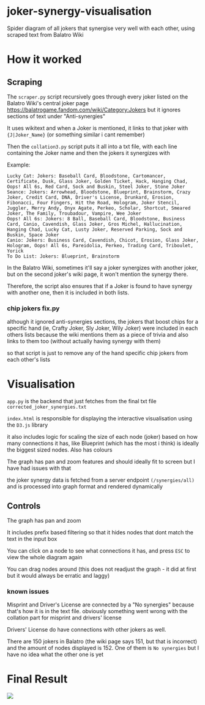 # joker-synergy-visualisation
Spider diagram of all jokers that synergise very well with each other, using scraped text from Balatro Wiki 

# How it worked

## Scraping

The ``scraper.py`` script recursively goes through every joker listed on the Balatro Wiki's central joker page https://balatrogame.fandom.com/wiki/Category:Jokers 
but it ignores sections of text under "Anti-synergies"

It uses wikitext and when a Joker is mentioned, it links to that joker with ``{J|Joker_Name}`` (or something similar i cant remember)

Then the ``collation3.py`` script puts it all into a txt file, with each line containing the Joker name and then the jokers it synergizes with

Example:

```
Lucky Cat: Jokers: Baseball Card, Bloodstone, Cartomancer, Certificate, Dusk, Glass Joker, Golden Ticket, Hack, Hanging Chad, Oops! All 6s, Red Card, Sock and Buskin, Steel Joker, Stone Joker
Seance: Jokers: Arrowhead, Bloodstone, Blueprint, Brainstorm, Crazy Joker, Credit Card, DNA, Driver's License, Drunkard, Erosion, Fibonacci, Four Fingers, Hit the Road, Hologram, Joker Stencil, Juggler, Merry Andy, Onyx Agate, Perkeo, Scholar, Shortcut, Smeared Joker, The Family, Troubadour, Vampire, Wee Joker
Oops! All 6s: Jokers: 8 Ball, Baseball Card, Bloodstone, Business Card, Canio, Cavendish, Glass Joker, Gros Michel, Hallucination, Hanging Chad, Lucky Cat, Lusty Joker, Reserved Parking, Sock and Buskin, Space Joker
Canio: Jokers: Business Card, Cavendish, Chicot, Erosion, Glass Joker, Hologram, Oops! All 6s, Pareidolia, Perkeo, Trading Card, Triboulet, Yorick
To Do List: Jokers: Blueprint, Brainstorm
```

In the Balatro Wiki, sometimes it'll say a joker synergizes with another joker, but on the second joker's wiki page, it won't mention the synergy there.

Therefore, the script also ensures that if a Joker is found to have synergy with another one, then it is included in both lists.

### chip jokers fix.py
although it ignored anti-synergies sections, the jokers that boost chips for a specific hand (ie, Crafty Joker, Sly Joker, Wily Joker) were included in each others lists because the wiki mentions them as a piece of trivia and also links to them too (without actually having synergy with them)

so that script is just to remove any of the hand specific chip jokers from each other's lists


# Visualisation

``app.py`` is the backend that just fetches from the final txt file ``corrected_joker_synergies.txt``

``index.html`` is responsible for displaying the interactive visualisation using the ``D3.js`` library

it also includes logic for scaling the size of each node (joker) based on how many connections it has, like Blueprint (which has the most i think) is ideally the biggest sized nodes. Also has colours

The graph has pan and zoom features and should ideally fit to screen but I have had issues with that

the joker synergy data is fetched from a server endpoint ``(/synergies/all)`` and is processed into graph format and rendered dynamically

## Controls

The graph has pan and zoom

It includes prefix based filtering so that it hides nodes that dont match the text in the input box

You can click on a node to see what connections it has, and press ``ESC`` to view the whole diagram again

You can drag nodes around (this does not readjust the graph - it did at first but it would always be erratic and laggy)



### known issues

Misprint and Driver's License are connected by a "No synergies" because that's how it is in the text file. obviously something went wrong with the collation part for misprint and drivers' license

Drivers' License do have connections with other jokers as well.



There are 150 jokers in Balatro (the wiki page says 151, but that is incorrect) and the amount of nodes displayed is 152. One of them is ``No synergies`` but I have no idea what the other one is yet


# Final Result

![](https://i.imgur.com/s9BGZ1Q.png)
